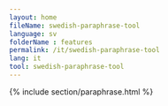 ```yaml
---
layout: home
fileName: swedish-paraphrase-tool
language: sv    
folderName : features
permalink: /it/swedish-paraphrase-tool
lang: it
tool: swedish-paraphrase-tool
---
```

{% include section/paraphrase.html %}